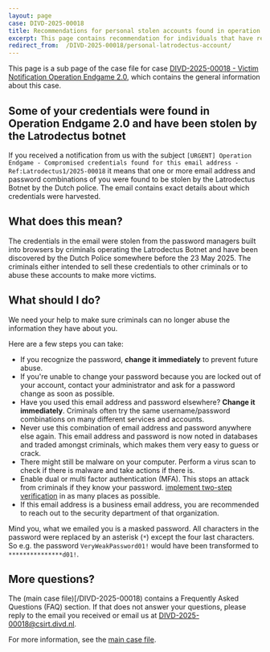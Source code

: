 ```yaml
---
layout: page
case: DIVD-2025-00018
title: Recommendations for personal stolen accounts found in operation Endgame 2.0
excerpt: This page contains recommendation for individuals that have received a notification from DIVD about a compromised personal credentials found as part of Operation Endgame 2.0
redirect_from:  /DIVD-2025-00018/personal-latrodectus-account/
---
```

This page is a sub page of the case file for case [DIVD-2025-00018 - Victim Notification Operation Endgame 2.0](/DIVD-2025-00018/), which contains the general information about this case.

## Some of your credentials were found in Operation Endgame 2.0 and have been stolen by the Latrodectus botnet

If you received a notification from us with the subject `[URGENT] Operation Endgame - Compromised credentials found for this email address - Ref:Latrodectus1/2025-00018` it means that one or more email address and password combinations of you were found to be stolen by the Latrodectus Botnet by the Dutch police.
The email contains exact details about which credentials were harvested.

## What does this mean?

The credentials in the email were stolen from the password managers built into browsers by criminals operating the Latrodectus Botnet and have been discovered by the Dutch Police somewhere before the 23 May 2025. The criminals either intended to sell these credentials to other criminals or to abuse these accounts to make more victims. 

## What should I do?


We need your help to make sure criminals can no longer abuse the information they have about you.

Here are a few steps you can take:
* If you recognize the password, **change it immediately** to prevent future abuse.
* If you're unable to change your password because you are locked out of your account, contact your administrator and ask for a password change as soon as possible.
* Have you used this email address and password elsewhere? **Change it immediately**.
Criminals often try the same username/password combinations on many different services and accounts.
* Never use this combination of email address and password anywhere else again.
This email address and password is now noted in databases and traded amongst criminals, which makes them very easy to guess or crack.
* There might still be malware on your computer. Perform a virus scan to check if there is malware and take actions if there is.
* Enable dual or multi factor authentication (MFA). This stops an attack from criminals if they know your password. [implement two-step verification](https://ssd.eff.org/module/how-enable-two-factor-authentication) in as many places as possible.
* If this email address is a business email address, you are recommended to reach out to the security department of that organization.


Mind you, what we emailed you is a masked password. All characters in the password were replaced by an asterisk (`*`) except the four last characters. So e.g. the password `VeryWeakPassword01!` would have been transformed to `***************d01!`.

## More questions?

The (main case file)[/DIVD-2025-00018) contains a Frequently Asked Questions (FAQ) section. If that does not answer your questions, please reply to the email you received or email us at [DIVD-2025-00018@csirt.divd.nl](mailto:DIVD-2025-00018@csirt.divd.nl?SUBJECT:Question+about+DIVD-2025-00018-Latrodecus).

For more information, see the [main case file](/DIVD-2025-00018/).